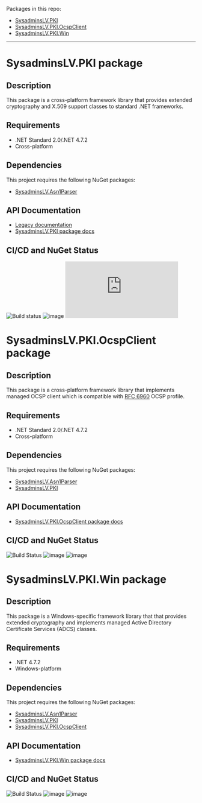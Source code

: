 Packages in this repo:
- [SysadminsLV.PKI](#sysadminslvpki-package)
- [SysadminsLV.PKI.OcspClient](#sysadminslvpkiocspclient-package)
- [SysadminsLV.PKI.Win](#sysadminslvpkiwin-package)
---

# SysadminsLV.PKI package

## Description
This package is a cross-platform framework library that provides extended cryptography and X.509 support classes to standard .NET frameworks.

## Requirements
- .NET Standard 2.0/.NET 4.7.2
- Cross-platform

## Dependencies
This project requires the following NuGet packages:
- [SysadminsLV.Asn1Parser](https://www.nuget.org/packages/SysadminsLV.Asn1Parser)

## API Documentation
- [Legacy documentation](https://www.pkisolutions.com/apidocs/pkix.net)
- [SysadminsLV.PKI package docs](https://www.pkisolutions.com/apidocs/SysadminsLV.PKI)

## CI/CD and NuGet Status
![Build status](https://dev.azure.com/pkisolutions/PKI%20Libraries/_apis/build/status/SysadminsLV.PKI.Win-Nupkg)
![image](https://vsrm.dev.azure.com/pkisolutions/_apis/public/Release/badge/8c06c171-5a0f-4829-83bc-f52ed00db68c/3/3)
![image](https://img.shields.io/nuget/v/SysadminsLV.PKI)

# SysadminsLV.PKI.OcspClient package

## Description
This package is a cross-platform framework library that implements managed OCSP client which is compatible with [RFC 6960](https://www.rfc-editor.org/rfc/rfc6960) OCSP profile.

## Requirements
- .NET Standard 2.0/.NET 4.7.2
- Cross-platform

## Dependencies
This project requires the following NuGet packages:
- [SysadminsLV.Asn1Parser](https://www.nuget.org/packages/SysadminsLV.Asn1Parser)
- [SysadminsLV.PKI](https://www.nuget.org/packages/SysadminsLV.PKI)

## API Documentation
- [SysadminsLV.PKI.OcspClient package docs](https://www.pkisolutions.com/apidocs/SysadminsLV.PKI.OcspClient)

## CI/CD and NuGet Status
![Build Status](https://dev.azure.com/pkisolutions/PKI%20Libraries/_apis/build/status/SysadminsLV.PKI.OcspClient-Nupkg)
![image](https://vsrm.dev.azure.com/pkisolutions/_apis/public/Release/badge/8c06c171-5a0f-4829-83bc-f52ed00db68c/4/4)
![image](https://img.shields.io/nuget/v/SysadminsLV.PKI.OcspClient)


# SysadminsLV.PKI.Win package

## Description
This package is a Windows-specific framework library that that provides extended cryptography and implements managed Active Directory Certificate Services (ADCS) classes.

## Requirements
- .NET 4.7.2
- Windows-platform

## Dependencies
This project requires the following NuGet packages:
- [SysadminsLV.Asn1Parser](https://www.nuget.org/packages/SysadminsLV.Asn1Parser)
- [SysadminsLV.PKI](https://www.nuget.org/packages/SysadminsLV.PKI)
- [SysadminsLV.PKI.OcspClient](https://www.nuget.org/packages/SysadminsLV.PKI.OcspClient)

## API Documentation
- [SysadminsLV.PKI.Win package docs](https://www.pkisolutions.com/apidocs/SysadminsLV.PKI.Win)

## CI/CD and NuGet Status
![Build Status](https://dev.azure.com/pkisolutions/PKI%20Libraries/_apis/build/status/SysadminsLV.PKI.Win-Nupkg)
![image](https://vsrm.dev.azure.com/pkisolutions/_apis/public/Release/badge/8c06c171-5a0f-4829-83bc-f52ed00db68c/5/5)
![image](https://img.shields.io/nuget/v/SysadminsLV.PKI.Win)
